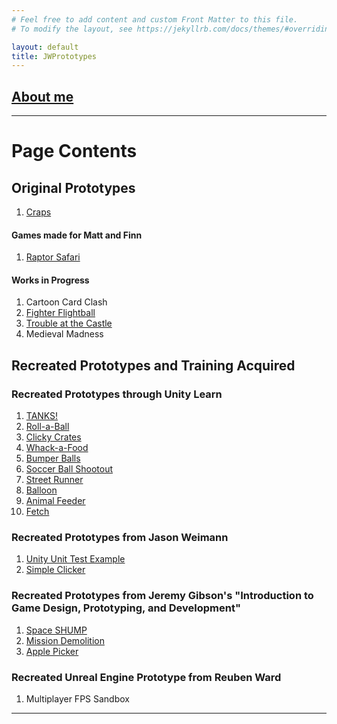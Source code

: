 ```yaml
---
# Feel free to add content and custom Front Matter to this file.
# To modify the layout, see https://jekyllrb.com/docs/themes/#overriding-theme-defaults

layout: default
title: JWPrototypes
---
```


## [About me](./about)

* * *

# Page Contents
## Original Prototypes
1. [Craps](./Craps)

#### Games made for Matt and Finn
1. [Raptor Safari](./RaptorSafari)

#### Works in Progress
1. Cartoon Card Clash
1. [Fighter Flightball](./FFB)
1. [Trouble at the Castle](./TATC)
1. Medieval Madness

## Recreated Prototypes and Training Acquired
### Recreated Prototypes through Unity Learn
1. [TANKS!](./Tanks)
1. [Roll-a-Ball](./Rollaball)
1. [Clicky Crates](./CWC-P5)
1. [Whack-a-Food](./CWC-C5)
1. [Bumper Balls](./CWC-P4)
1. [Soccer Ball Shootout](./CWC-C4)
1. [Street Runner](./CWC-P3)
1. [Balloon](./CWC-C3)
1. [Animal Feeder](./CWC-P2)
1. [Fetch](./CWC-C2)

### Recreated Prototypes from Jason Weimann
1. [Unity Unit Test Example](./unitTest)
1. [Simple Clicker](./jw-micro)

### Recreated Prototypes from Jeremy Gibson's "Introduction to Game Design, Prototyping, and Development"
1. [Space SHUMP](./JG-3)
1. [Mission Demolition](./JG-2)
1. [Apple Picker](./JG-1)

### Recreated Unreal Engine Prototype from Reuben Ward
1. Multiplayer FPS Sandbox

* * *

